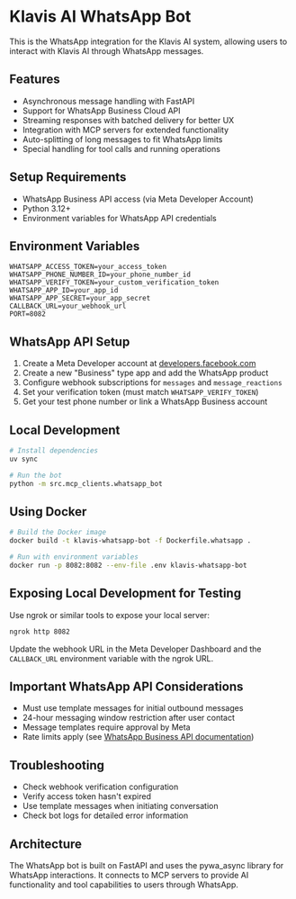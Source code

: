 # Klavis AI WhatsApp Bot

This is the WhatsApp integration for the Klavis AI system, allowing users to interact with Klavis AI through WhatsApp messages.

## Features

- Asynchronous message handling with FastAPI
- Support for WhatsApp Business Cloud API
- Streaming responses with batched delivery for better UX
- Integration with MCP servers for extended functionality
- Auto-splitting of long messages to fit WhatsApp limits
- Special handling for tool calls and running operations

## Setup Requirements

- WhatsApp Business API access (via Meta Developer Account)
- Python 3.12+
- Environment variables for WhatsApp API credentials

## Environment Variables

```
WHATSAPP_ACCESS_TOKEN=your_access_token
WHATSAPP_PHONE_NUMBER_ID=your_phone_number_id
WHATSAPP_VERIFY_TOKEN=your_custom_verification_token
WHATSAPP_APP_ID=your_app_id
WHATSAPP_APP_SECRET=your_app_secret
CALLBACK_URL=your_webhook_url
PORT=8082
```

## WhatsApp API Setup

1. Create a Meta Developer account at [developers.facebook.com](https://developers.facebook.com/)
2. Create a new "Business" type app and add the WhatsApp product
3. Configure webhook subscriptions for `messages` and `message_reactions`
4. Set your verification token (must match `WHATSAPP_VERIFY_TOKEN`)
5. Get your test phone number or link a WhatsApp Business account

## Local Development

```bash
# Install dependencies
uv sync

# Run the bot
python -m src.mcp_clients.whatsapp_bot
```

## Using Docker

```bash
# Build the Docker image
docker build -t klavis-whatsapp-bot -f Dockerfile.whatsapp .

# Run with environment variables
docker run -p 8082:8082 --env-file .env klavis-whatsapp-bot
```

## Exposing Local Development for Testing

Use ngrok or similar tools to expose your local server:

```bash
ngrok http 8082
```

Update the webhook URL in the Meta Developer Dashboard and the `CALLBACK_URL` environment variable with the ngrok URL.

## Important WhatsApp API Considerations

- Must use template messages for initial outbound messages
- 24-hour messaging window restriction after user contact
- Message templates require approval by Meta
- Rate limits apply (see [WhatsApp Business API documentation](https://developers.facebook.com/docs/whatsapp/cloud-api/))

## Troubleshooting

- Check webhook verification configuration
- Verify access token hasn't expired
- Use template messages when initiating conversation
- Check bot logs for detailed error information

## Architecture

The WhatsApp bot is built on FastAPI and uses the pywa_async library for WhatsApp interactions. It connects to MCP servers to provide AI functionality and tool capabilities to users through WhatsApp.